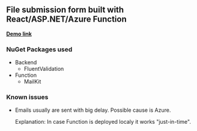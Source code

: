 ## File submission form built with React/ASP.NET/Azure Function 
 
[**Demo link**](https://testtaskfrontend.azurewebsites.net)

### NuGet Packages used
 - Backend
   - FluentValidation
 - Function
   - MailKit
 
### Known issues
 - Emails usually are sent with big delay. Possible cause is Azure. 
 
   Explanation: In case Function is deployed localy it works "just-in-time".
